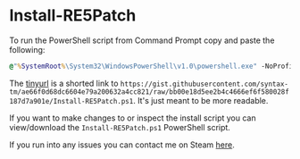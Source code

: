 # Install-RE5Patch

To run the PowerShell script from Command Prompt copy and paste the following:

```bat
@"%SystemRoot%\System32\WindowsPowerShell\v1.0\powershell.exe" -NoProfile -InputFormat None -ExecutionPolicy Bypass -Command "[System.Net.ServicePointManager]::SecurityProtocol = 3072; iex ((New-Object System.Net.WebClient).DownloadString('https://tinyurl.com/RE5PatchInstall'))"
```

The [tinyurl](https://tinyurl.com) is a shorted link to `https://gist.githubusercontent.com/syntax-tm/ae66f0d68dc6604e79a200632a4cc821/raw/bb00e18d5ee2b4c4666ef6f580028f187d7a901e/Install-RE5Patch.ps1`. It's just meant to be more readable.

If you want to make changes to or inspect the install script you can view/download the `Install-RE5Patch.ps1` PowerShell script.

If you run into any issues you can contact me on Steam [here](https://steamcommunity.com/id/Gundwn).
